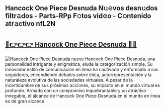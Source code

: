 ## Hancock One Piece Desnuda N𝚞𝚎vos desn𝚞dos filtr𝚊dos - Parts-RPp F𝚘tos vid𝚎o - C𝚘ntenido atr𝚊ctivo nfL2N

# <h2><a href="http://mb4dtrg.tromn.icu/?c=Hancock+One+Piece+Desnuda">🔗👉👉👉 Hancock One Piece Desnuda 🔗🔗</a></h2>

[![Hancock One Piece Desnuda nuevo](https://i.imgur.com/pEAQMta.gif)](http://mb4dtrg.tromn.icu/?c=Hancock+One+Piece+Desnuda)
Hancock One Piece Desnuda, una personalidad intrigante y enigmática, elude la categorización simple. Su innovador estilo de comunicación en línea ha cautivado y enfurecido a sus seguidores, encendiendo debates sobre ética, autorrepresentación y la naturaleza evolutiva de las sociedades virtuales. A pesar de la incertidumbre de sus próximas acciones, su impacto en el mundo virtual es profundo. Armado con un compromiso inquebrantable y un atractivo innegable, el alcance de Hancock One Piece Desnuda en el mundo en línea es de gran alcance.
